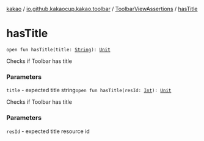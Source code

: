 [kakao](../../index.md) / [io.github.kakaocup.kakao.toolbar](../index.md) / [ToolbarViewAssertions](index.md) / [hasTitle](./has-title.md)

# hasTitle

`open fun hasTitle(title: `[`String`](https://kotlinlang.org/api/latest/jvm/stdlib/kotlin/-string/index.html)`): `[`Unit`](https://kotlinlang.org/api/latest/jvm/stdlib/kotlin/-unit/index.html)

Checks if Toolbar has title

### Parameters

`title` - expected title string`open fun hasTitle(resId: `[`Int`](https://kotlinlang.org/api/latest/jvm/stdlib/kotlin/-int/index.html)`): `[`Unit`](https://kotlinlang.org/api/latest/jvm/stdlib/kotlin/-unit/index.html)

Checks if Toolbar has title

### Parameters

`resId` - expected title resource id